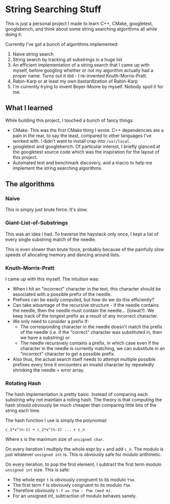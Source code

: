 # String Searching Stuff

This is just a personal project I made to learn C++, CMake, googletest,
googlebench, and think about some string searching algorithms all while doing it.

Currently I've got a bunch of algorithms implemented:

1. Naive string search
2. String search by tracking all substrings in a huge list
3. An efficient implementation of a string search that I came up with myself,
   before googling whether or not my algorithm actually had a proper name.
   Turns out it did - I re-invented Knuth-Morris-Pratt.
4. Rabin-Karp or at least my own bastardization of Rabin-Karp
5. I'm currently trying to invent Boyer-Moore by myself. Nobody spoil it for me.
   
## What I learned

While building this project, I touched a bunch of fancy things:

- CMake. This was the first CMake thing I wrote. C++ dependencies are a pain in
  the rear, to say the least, compared to other languages I've worked with.
  I didn't want to install crap into `/usr/local`.
- googletest and googlebench. Of particular interest, I briefly glanced at
  the googletest source code which was the inspiration for the layout of this
  project.
- Automated test and benchmark discovery, and a macro to help me implement the
  string searching algorithms.

## The algorithms

### Naive

This is simply just brute force. It's slow.

### Giant-List-of-Substrings

This was an idea I had. To traverse the haystack only once, I kept a list of
every single substring match of the needle.

This is even slower than brute force, probably because of the painfully slow
speeds of allocating memory and dancing around lists.

### Knuth-Morris-Pratt

I came up with this myself. The intuition was:

- When I hit an "incorrect" character in the text, this character should be
  associated with a possible prefix of the needle.
- Prefixes can be easily computed, but how do we do this efficiently?
- Can take advantage of the recursive structure - if the needle contains the
  needle, then the needle must contain the needle... (lolwat?). We keep track
  of the longest prefix as a result of any incorrect character.
- We only need to consider a prefix if:
   - The corresponding character in the needle doesn't match the prefix of the
     needle (i.e. if the "correct" character was substituted in, then we have a
     substring) or
   - The needle recursively contains a prefix, in which case even if the
     character in the needle is currently matching, we can substitute in an
     "incorrect" character to get a possible prefix.
- Also thus, the actual search itself needs to attempt multiple possible
  prefixes every time it encounters an invalid character by repeatedly
  shrinking the needle + error array.
  
### Rotating Hash

The hash implementation is pretty basic. Instead of comparing each substring
why not maintain a rolling hash. The theory is that computing the hash should
obviously be much cheaper than comparing little bits of the string each time.

The hash function I use is simply the polynomial:

```
c_1*x^(n-1) + c_2*x^(n-2) ... + c_n
```

Where x is the maximum size of `unsigned char`.

On every iteration I multiply the whole expr by `x` and add `c_n`. The modulo
is just whatever `unsigned int` is. This is obviously safe for modulo arithmetic.

On every iteration, to pop the first element, I subtract the first term modulo
`unsigned int` size. This is safe:

* The whole expr `t` is obviously congruent to its modulo `t%m`.
* The first term `f` is obviously congruent to its modulo `f%m`.
* Therefore obviously `t-f == t%m - f%m (mod m)`.
* For an unsigned int, subtraction of modulo behaves sanely.
